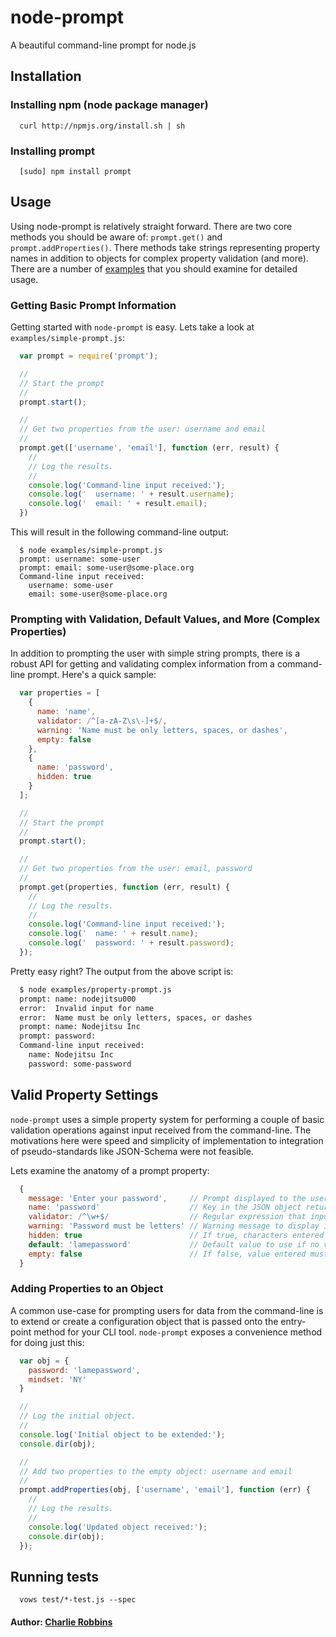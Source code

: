 # node-prompt

A beautiful command-line prompt for node.js

## Installation

### Installing npm (node package manager)
```
  curl http://npmjs.org/install.sh | sh
```

### Installing prompt
```
  [sudo] npm install prompt
```

## Usage
Using node-prompt is relatively straight forward. There are two core methods you should be aware of: `prompt.get()` and `prompt.addProperties()`. There methods take strings representing property names in addition to objects for complex property validation (and more). There are a number of [examples][0] that you should examine for detailed usage.

### Getting Basic Prompt Information
Getting started with `node-prompt` is easy. Lets take a look at `examples/simple-prompt.js`:

``` js
  var prompt = require('prompt');

  //
  // Start the prompt
  //
  prompt.start();

  //
  // Get two properties from the user: username and email
  //
  prompt.get(['username', 'email'], function (err, result) {
    //
    // Log the results.
    //
    console.log('Command-line input received:');
    console.log('  username: ' + result.username);
    console.log('  email: ' + result.email);
  })
```

This will result in the following command-line output:

```
  $ node examples/simple-prompt.js 
  prompt: username: some-user
  prompt: email: some-user@some-place.org
  Command-line input received:
    username: some-user
    email: some-user@some-place.org
```

### Prompting with Validation, Default Values, and More (Complex Properties)
In addition to prompting the user with simple string prompts, there is a robust API for getting and validating complex information from a command-line prompt. Here's a quick sample:

``` js
  var properties = [
    {
      name: 'name', 
      validator: /^[a-zA-Z\s\-]+$/,
      warning: 'Name must be only letters, spaces, or dashes',
      empty: false
    },
    {
      name: 'password',
      hidden: true
    }
  ];

  //
  // Start the prompt
  //
  prompt.start();

  //
  // Get two properties from the user: email, password
  //
  prompt.get(properties, function (err, result) {
    //
    // Log the results.
    //
    console.log('Command-line input received:');
    console.log('  name: ' + result.name);
    console.log('  password: ' + result.password);
  });
```

Pretty easy right? The output from the above script is: 

``` bash
  $ node examples/property-prompt.js
  prompt: name: nodejitsu000
  error:  Invalid input for name
  error:  Name must be only letters, spaces, or dashes
  prompt: name: Nodejitsu Inc
  prompt: password: 
  Command-line input received:
    name: Nodejitsu Inc
    password: some-password  
```

## Valid Property Settings
`node-prompt` uses a simple property system for performing a couple of basic validation operations against input received from the command-line. The motivations here were speed and simplicity of implementation to integration of pseudo-standards like JSON-Schema were not feasible. 

Lets examine the anatomy of a prompt property:

``` js
  {
    message: 'Enter your password',     // Prompt displayed to the user. If not supplied name will be used.
    name: 'password'                    // Key in the JSON object returned from `.get()`.
    validator: /^\w+$/                  // Regular expression that input must be valid against.
    warning: 'Password must be letters' // Warning message to display if validation fails.
    hidden: true                        // If true, characters entered will not be output to console.
    default: 'lamepassword'             // Default value to use if no value is entered.
    empty: false                        // If false, value entered must be non-empty.
  }
```

### Adding Properties to an Object 
A common use-case for prompting users for data from the command-line is to extend or create a configuration object that is passed onto the entry-point method for your CLI tool. `node-prompt` exposes a convenience method for doing just this: 

``` js
  var obj = {
    password: 'lamepassword',
    mindset: 'NY'
  }

  //
  // Log the initial object.
  //
  console.log('Initial object to be extended:');
  console.dir(obj);

  //
  // Add two properties to the empty object: username and email
  //
  prompt.addProperties(obj, ['username', 'email'], function (err) {
    //
    // Log the results.
    //
    console.log('Updated object received:');
    console.dir(obj);
  });
```

## Running tests
```
  vows test/*-test.js --spec
```

#### Author: [Charlie Robbins][1]

[0]: https://github.com/nodejitsu/prompt/tree/master/examples
[1]: http://nodejitsu.com
